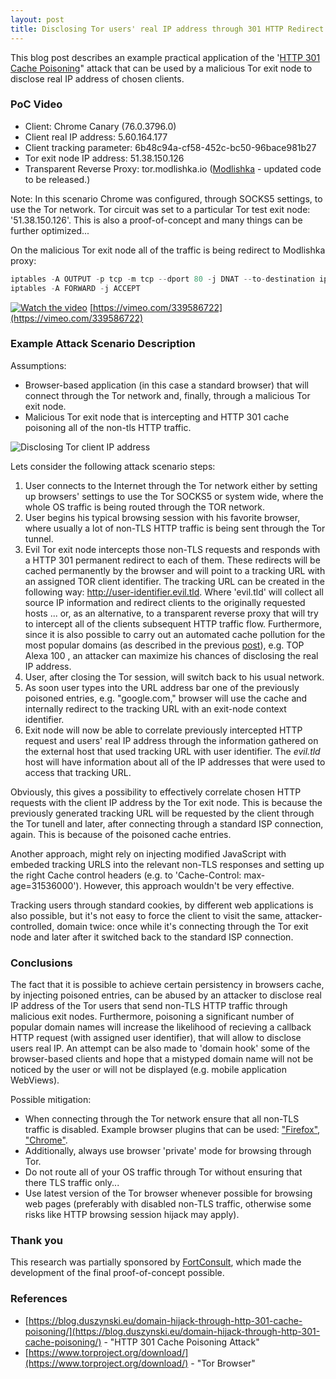```yaml
---
layout: post
title: Disclosing Tor users' real IP address through 301 HTTP Redirect Cache Poisoning 
---
```


This blog post describes an example practical application of the '[HTTP 301 Cache Poisoning](https://blog.duszynski.eu/domain-hijack-through-http-301-cache-poisoning/)" attack that can be used by a malicious Tor exit node to disclose real IP address of chosen  clients. 

### PoC Video

- Client: Chrome Canary (76.0.3796.0) 
- Client real IP address: 5.60.164.177 
- Client tracking parameter: 6b48c94a-cf58-452c-bc50-96bace981b27 
- Tor exit node IP address: 51.38.150.126
- Transparent Reverse Proxy: tor.modlishka.io ([Modlishka](https://github.com/drk1wi/Modlishka) - updated code to be released.)

Note: In this scenario Chrome was configured, through SOCKS5 settings, to use the Tor network. Tor circuit was set to a particular Tor test exit node: '51.38.150.126'. This is also a proof-of-concept and many things can be further optimized...

On the malicious Tor exit node all of the traffic is being redirect to Modlishka proxy:
```javascript
iptables -A OUTPUT -p tcp -m tcp --dport 80 -j DNAT --to-destination ip_address:80
iptables -A FORWARD -j ACCEPT
````

[![Watch the video](https://i.vimeocdn.com/video/787654981.jpg)](https://vimeo.com/339586722?autoplay=1&quality=1080p)
[https://vimeo.com/339586722](https://vimeo.com/339586722)


### Example Attack Scenario Description

Assumptions:
- Browser-based application (in this case a standard browser) that will connect through the Tor network and, finally, through a malicious Tor exit node.
- Malicious Tor exit node that is intercepting and HTTP 301 cache poisoning all of the non-tls HTTP traffic.

![Disclosing Tor client IP address](https://raw.githubusercontent.com/drk1wi/assets/master/tor_ip.png)

Lets consider the following attack scenario steps:

1. User connects to the Internet through the Tor network either by setting up browsers' settings to use the Tor SOCKS5 or system wide, where the whole OS traffic is being routed through the TOR network.
2. User begins his typical browsing session with his favorite browser, where usually a lot of non-TLS HTTP traffic is being sent through the Tor tunnel. 
3. Evil Tor exit node intercepts those non-TLS requests and responds with a HTTP 301 permanent redirect to each of them. These redirects will be cached permanently by the browser and will point to a tracking URL with an assigned TOR client identifier. 
The tracking URL can be created in the following way: http://user-identifier.evil.tld. Where 'evil.tld' will collect all source IP information and redirect clients to the originally requested hosts ... or, as an alternative, to a transparent reverse proxy that will try to intercept all of the clients subsequent HTTP traffic flow.
Furthermore, since it is also possible to carry out an automated cache pollution for the most popular domains (as described in the previous [post](https://blog.duszynski.eu/domain-hijack-through-http-301-cache-poisoning/)), e.g. TOP Alexa 100 , an attacker can maximize his chances of disclosing the real IP address.
4. User, after closing the Tor session, will switch back to his usual network.
5. As soon user types into the URL address bar one of the previously poisoned entries, e.g. "google.com," browser will use the cache and internally redirect to the tracking URL with an exit-node context identifier.
6. Exit node will now be able to correlate previously intercepted HTTP request and users' real IP address through the information gathered on the external host that used tracking URL with user identifier. The _evil.tld_ host will have information about all of the IP addresses that were used to access that tracking URL.

Obviously, this gives a possibility to effectively correlate chosen HTTP requests with the client IP address by the Tor exit node. This is because the previously generated tracking URL will be requested by the client through the Tor tunell and later, after connecting through a standard ISP connection, again. This is because of the poisoned cache entries. 

Another approach, might rely on injecting modified JavaScript with embeded tracking URLS into the relevant non-TLS responses and setting up the right Cache control headers (e.g. to 'Cache-Control: max-age=31536000'). However, this approach wouldn't be very effective.

Tracking users through standard cookies, by different web applications is also possible, but it's not easy to force the client to visit the same, attacker-controlled, domain twice: once while it's connecting through the Tor exit node and later after it switched back to the standard ISP connection. 


### Conclusions
The fact that it is possible to achieve certain persistency in browsers cache, by injecting poisoned entries, can be abused by an attacker to disclose real IP address of the Tor users that send non-TLS HTTP traffic through malicious exit nodes. Furthermore, poisoning a significant number of popular domain names will increase the likelihood of recieving a callback HTTP request (with assigned user identifier), that will allow to disclose users real IP.
An attempt can be also made to 'domain hook' some of the browser-based clients and hope that a mistyped domain name will not be noticed by the user or will not be displayed (e.g. mobile application WebViews).


Possible mitigation:
- When connecting through the Tor network ensure that all non-TLS traffic is disabled. Example browser plugins that can be used: ["Firefox"](https://addons.mozilla.org/en-US/firefox/addon/force-https/), ["Chrome"](https://chrome.google.com/webstore/detail/dpipdndjcofdfhknlfloeokjiooiojoo/). 
- Additionally, always use browser 'private' mode for browsing through Tor.
- Do not route all of your OS traffic through Tor without ensuring that there TLS traffic only...
- Use latest version of the Tor browser whenever possible for browsing web pages (preferably with disabled non-TLS traffic, otherwise some risks like HTTP browsing session hijack may apply).

### Thank you
This research was partially sponsored by [FortConsult](https://fortconsult.net/), which made the development of the final proof-of-concept possible. 

### References
- [https://blog.duszynski.eu/domain-hijack-through-http-301-cache-poisoning/](https://blog.duszynski.eu/domain-hijack-through-http-301-cache-poisoning/) - "HTTP 301 Cache Poisoning Attack"
- [https://www.torproject.org/download/](https://www.torproject.org/download/) - "Tor Browser"
